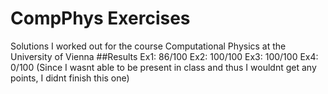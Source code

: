 # CompPhys Exercises  
Solutions I worked out for the course Computational Physics at the University of Vienna
##Results
Ex1: 86/100
Ex2: 100/100
Ex3: 100/100
Ex4: 0/100 (Since I wasnt able to be present in class and thus I wouldnt get any points, I didnt finish this one)


